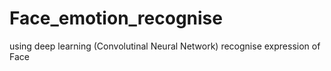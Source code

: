 # Face_emotion_recognise
using deep learning (Convolutinal Neural Network) recognise expression of Face 
